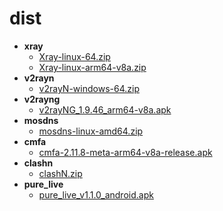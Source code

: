 # dist
- **xray**
	- [Xray-linux-64.zip](https://api.iristory.top/https://github.com/XTLS/Xray-core/releases/download/v25.3.6/Xray-linux-64.zip)
	- [Xray-linux-arm64-v8a.zip](https://api.iristory.top/https://github.com/XTLS/Xray-core/releases/download/v25.3.6/Xray-linux-arm64-v8a.zip)
- **v2rayn**
	- [v2rayN-windows-64.zip](https://api.iristory.top/https://github.com/2dust/v2rayN/releases/download/7.10.5/v2rayN-windows-64.zip)
- **v2rayng**
	- [v2rayNG_1.9.46_arm64-v8a.apk](https://api.iristory.top/https://github.com/2dust/v2rayNG/releases/download/1.9.46/v2rayNG_1.9.46_arm64-v8a.apk)
- **mosdns**
	- [mosdns-linux-amd64.zip](https://api.iristory.top/https://github.com/IrineSistiana/mosdns/releases/download/v5.3.3/mosdns-linux-amd64.zip)
- **cmfa**
	- [cmfa-2.11.8-meta-arm64-v8a-release.apk](https://api.iristory.top/https://github.com/MetaCubeX/ClashMetaForAndroid/releases/download/v2.11.8/cmfa-2.11.8-meta-arm64-v8a-release.apk)
- **clashn**
	- [clashN.zip](https://api.iristory.top/https://github.com/2dust/clashN/releases/download/2.22/clashN.zip)
- **pure_live**
	- [pure_live_v1.1.0_android.apk](https://api.iristory.top/https://github.com/Jackiu1997/pure_live/releases/download/v1.1.0/pure_live_v1.1.0_android.apk)
